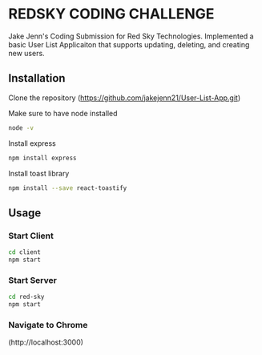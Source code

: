 # REDSKY CODING CHALLENGE

Jake Jenn's Coding Submission for Red Sky Technologies. Implemented a basic User List Applicaiton that supports updating, deleting, and creating new users.

## Installation

Clone the repository (https://github.com/jakejenn21/User-List-App.git)

Make sure to have node installed

```bash
node -v
```

Install express

```bash
npm install express
```

Install toast library

```bash
npm install --save react-toastify
```



## Usage

### Start Client

```bash
cd client
npm start
```

### Start Server

```bash
cd red-sky
npm start
```

### Navigate to Chrome

(http://localhost:3000)


